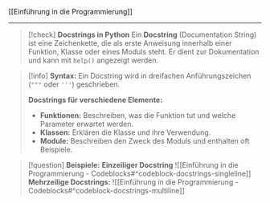 [[Einführung in die Programmierung]]

---

> [!check] **Docstrings in Python**
> Ein **Docstring** (Documentation String) ist eine Zeichenkette, die als erste Anweisung innerhalb einer Funktion, Klasse oder eines Moduls steht. Er dient zur Dokumentation und kann mit `help()` angezeigt werden.

> [!info] **Syntax:**
>Ein Docstring wird in dreifachen Anführungszeichen (`"""` oder `'''`) geschrieben.
>
> **Docstrings für verschiedene Elemente:**
> - **Funktionen:** Beschreiben, was die Funktion tut und welche Parameter erwartet werden.
> - **Klassen:** Erklären die Klasse und ihre Verwendung.
> - **Module:** Beschreiben den Zweck des Moduls und enthalten oft Beispiele.

> [!question] **Beispiele:**
> **Einzeiliger Docstring**
> ![[Einführung in die  Programmierung - Codeblocks#^codeblock-docstrings-singleline]]
> **Mehrzeilige Docstrings:**
> ![[Einführung in die  Programmierung - Codeblocks#^codeblock-docstrings-multiline]]

